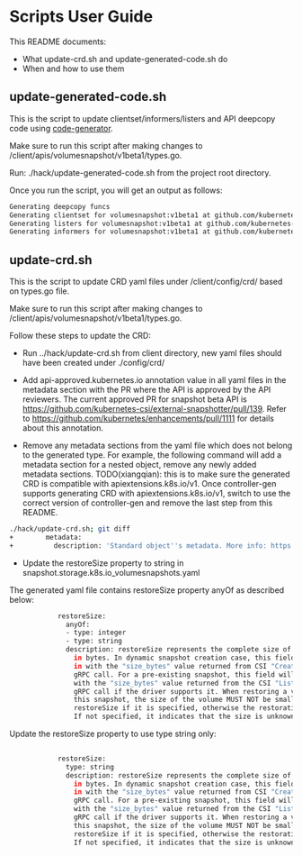 # Scripts User Guide

This README documents:
* What update-crd.sh and update-generated-code.sh do
* When and how to use them

## update-generated-code.sh

This is the script to update clientset/informers/listers and API deepcopy code using [code-generator](https://github.com/kubernetes/code-generator).

Make sure to run this script after making changes to /client/apis/volumesnapshot/v1beta1/types.go.

Run: ./hack/update-generated-code.sh from the project root directory.

Once you run the script, you will get an output as follows:
```bash
Generating deepcopy funcs
Generating clientset for volumesnapshot:v1beta1 at github.com/kubernetes-csi/external-snapshotter/client/clientset
Generating listers for volumesnapshot:v1beta1 at github.com/kubernetes-csi/external-snapshotter/client/listers
Generating informers for volumesnapshot:v1beta1 at github.com/kubernetes-csi/external-snapshotter/client/informers

```


## update-crd.sh

This is the script to update CRD yaml files under /client/config/crd/ based on types.go file.

Make sure to run this script after making changes to /client/apis/volumesnapshot/v1beta1/types.go.

Follow these steps to update the CRD:

* Run ../hack/update-crd.sh from client directory, new yaml files should have been created under ./config/crd/

* Add api-approved.kubernetes.io annotation value in all yaml files in the metadata section with the PR where the API is approved by the API reviewers. The current approved PR for snapshot beta API is https://github.com/kubernetes-csi/external-snapshotter/pull/139. Refer to https://github.com/kubernetes/enhancements/pull/1111 for details about this annotation.

* Remove any metadata sections from the yaml file which does not belong to the generated type.
For example, the following command will add a metadata section for a nested object, remove any newly added metadata sections. TODO(xiangqian): this is to make sure the generated CRD is compatible with apiextensions.k8s.io/v1. Once controller-gen supports generating CRD with apiextensions.k8s.io/v1, switch to use the correct version of controller-gen and remove the last step from this README.
```bash
./hack/update-crd.sh; git diff
+        metadata:
+          description: 'Standard object''s metadata. More info: https://git.k8s.io/community/contributors/devel/api-conventions.md#metadata'
```
* Update the restoreSize property to string in snapshot.storage.k8s.io_volumesnapshots.yaml  

The generated yaml file contains restoreSize property anyOf as described below: 
 
```bash
            restoreSize:
              anyOf:
              - type: integer
              - type: string
              description: restoreSize represents the complete size of the snapshot
                in bytes. In dynamic snapshot creation case, this field will be filled
                in with the "size_bytes" value returned from CSI "CreateSnapshotRequest"
                gRPC call. For a pre-existing snapshot, this field will be filled
                with the "size_bytes" value returned from the CSI "ListSnapshots"
                gRPC call if the driver supports it. When restoring a volume from
                this snapshot, the size of the volume MUST NOT be smaller than the
                restoreSize if it is specified, otherwise the restoration will fail.
                If not specified, it indicates that the size is unknown.
```

Update the restoreSize property to use type string only:

```bash
   
            restoreSize:
              type: string
              description: restoreSize represents the complete size of the snapshot
                in bytes. In dynamic snapshot creation case, this field will be filled
                in with the "size_bytes" value returned from CSI "CreateSnapshotRequest"
                gRPC call. For a pre-existing snapshot, this field will be filled
                with the "size_bytes" value returned from the CSI "ListSnapshots"
                gRPC call if the driver supports it. When restoring a volume from
                this snapshot, the size of the volume MUST NOT be smaller than the
                restoreSize if it is specified, otherwise the restoration will fail.
                If not specified, it indicates that the size is unknown.

```


